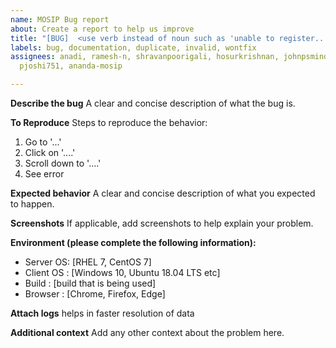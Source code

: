 ```yaml
---
name: MOSIP Bug report
about: Create a report to help us improve
title: "[BUG]  <use verb instead of noun such as 'unable to register...'"
labels: bug, documentation, duplicate, invalid, wontfix
assignees: anadi, ramesh-n, shravanpoorigali, hosurkrishnan, johnpsmindtree, gitapvr,
  pjoshi751, ananda-mosip

---
```


**Describe the bug**
A clear and concise description of what the bug is.

**To Reproduce**
Steps to reproduce the behavior:
1. Go to '...'
2. Click on '....'
3. Scroll down to '....'
4. See error

**Expected behavior**
A clear and concise description of what you expected to happen.

**Screenshots**
If applicable, add screenshots to help explain your problem.

**Environment (please complete the following information):**
 - Server OS: [RHEL 7, CentOS 7]
 - Client OS :  [Windows 10, Ubuntu 18.04 LTS etc]
 - Build : [build that is being used]
 - Browser :  [Chrome, Firefox, Edge]

**Attach logs**
helps in faster resolution of data

**Additional context**
Add any other context about the problem here.
